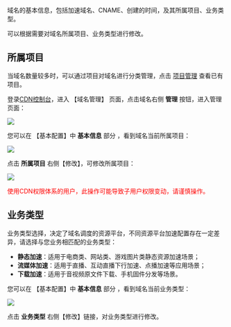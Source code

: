 域名的基本信息，包括加速域名、CNAME、创建的时间，及其所属项目、业务类型。

可以根据需要对域名所属项目、业务类型进行修改。



## 所属项目

当域名数量较多时，可以通过项目对域名进行分类管理，点击 [项目管理](https://console.qcloud.com/project) 查看已有项目。

登录[CDN控制台](https://console.qcloud.com/cdn)，进入 【域名管理】 页面，点击域名右侧 **管理** 按钮，进入管理页面：

![](https://mc.qcloudimg.com/static/img/70a01c53cfaa997013da2cb4b699bbf1/donmai_management.png)

您可以在 【基本配置】中 **基本信息** 部分 ，看到域名当前所属项目：

![](https://mc.qcloudimg.com/static/img/dd57789f61bae294c24903bfa93434ed/image.png)

点击 **所属项目** 右侧【修改】，可修改所属项目：

![](https://mc.qcloudimg.com/static/img/fb3ae3195f2b82a18b653a395a0f1140/image.png)

<font color="red">使用CDN权限体系的用户，此操作可能导致子用户权限变动，请谨慎操作。</font>



## 业务类型

业务类型选择，决定了域名调度的资源平台，不同资源平台加速配置存在一定差异，请选择与您业务相匹配的业务类型：

-  **静态加速**：适用于电商类、网站类、游戏图片类静态资源加速场景；
-  **流媒体加速**：适用于直播、互动直播下行加速、点播加速等应用场景；
-  **下载加速**：适用于音视频原文件下载、手机固件分发等场景。


您可以在 【基本配置】中 **基本信息** 部分 ，看到域名当前业务类型：

![](https://mc.qcloudimg.com/static/img/ade50be71ddcba307c815a990ef73a96/service_type.png)

点击 **业务类型** 右侧【修改】链接，对业务类型进行修改。







